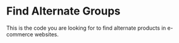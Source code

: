 # Find Alternate Groups

This is the code you are looking for to find alternate products in e-commerce websites.
